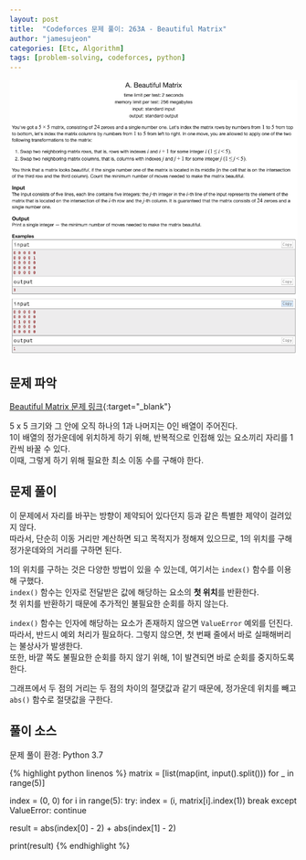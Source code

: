 ```yaml
---
layout: post
title:  "Codeforces 문제 풀이: 263A - Beautiful Matrix"
author: "jamesujeon"
categories: [Etc, Algorithm]
tags: [problem-solving, codeforces, python]
---
```


![263A - Beautiful Matrix](assets/codeforces_263a_beautiful_matrix.png "263A - Beautiful Matrix")

## 문제 파악

[Beautiful Matrix 문제 링크](http://codeforces.com/problemset/problem/263/A){:target="_blank"}

5 x 5 크기와 그 안에 오직 하나의 1과 나머지는 0인 배열이 주어진다.  
1이 배열의 정가운데에 위치하게 하기 위해, 반복적으로 인접해 있는 요소끼리 자리를 1칸씩 바꿀 수 있다.  
이때, 그렇게 하기 위해 필요한 최소 이동 수를 구해야 한다.

## 문제 풀이

이 문제에서 자리를 바꾸는 방향이 제약되어 있다던지 등과 같은 특별한 제약이 걸려있지 않다.  
따라서, 단순히 이동 거리만 계산하면 되고 목적지가 정해져 있으므로, 1의 위치를 구해 정가운데와의 거리를 구하면 된다.

1의 위치를 구하는 것은 다양한 방법이 있을 수 있는데, 여기서는 `index()` 함수를 이용해 구했다.  
`index()` 함수는 인자로 전달받은 값에 해당하는 요소의 **첫 위치**를 반환한다.  
첫 위치를 반환하기 때문에 추가적인 불필요한 순회를 하지 않는다.

`index()` 함수는 인자에 해당하는 요소가 존재하지 않으면 `ValueError` 예외를 던진다.  
따라서, 반드시 예외 처리가 필요하다. 그렇지 않으면, 첫 번째 줄에서 바로 실패해버리는 불상사가 발생한다.  
또한, 바깥 쪽도 불필요한 순회를 하지 않기 위해, 1이 발견되면 바로 순회를 중지하도록 한다.

그래프에서 두 점의 거리는 두 점의 차이의 절댓값과 같기 때문에, 정가운데 위치를 빼고 `abs()` 함수로 절댓값을 구한다.

## 풀이 소스

문제 풀이 환경: Python 3.7

{% highlight python linenos %}
matrix = [list(map(int, input().split())) for _ in range(5)]

index = (0, 0)
for i in range(5):
  try:
    index = (i, matrix[i].index(1))
    break
  except ValueError:
    continue

result = abs(index[0] - 2) + abs(index[1] - 2)

print(result)
{% endhighlight %}
